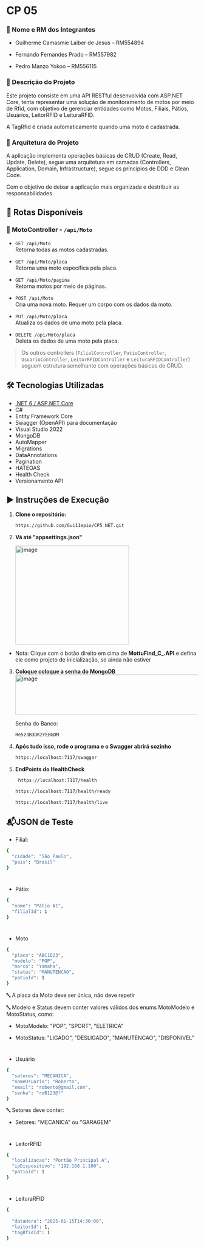 # CP 05

### 👥 Nome e RM dos Integrantes

- Guilherme Camasmie Laiber de Jesus – RM554894

- Fernando Fernandes Prado – RM557982

- Pedro Manzo Yokoo – RM556115

### 📌 Descrição do Projeto

Este projeto consiste em uma API RESTful desenvolvida com ASP.NET Core, tenta representar uma solução de monitoramento de motos por meio de Rfid, com objetivo de gerenciar entidades como Motos, Filiais, Pátios, Usuários, LeitorRFID e LeituraRFID. 

A TagRfid é criada automaticamente quando uma moto é cadastrada.

### 📌 Arquitetura do Projeto

A aplicação implementa operações básicas de CRUD (Create, Read, Update, Delete), segue uma arquitetura em camadas (Controllers, Application, Domain, Infrastructure), segue os príncipios de DDD e Clean Code.

Com o objetivo de deixar a aplicação mais organizada e destribuir as responsabilidades

## 🚀 Rotas Disponíveis

### 📍 MotoController - `/api/Moto`
- `GET /api/Moto`  
  Retorna todas as motos cadastradas.

- `GET /api/Moto/placa`  
  Retorna uma moto específica pela placa.

- `GET /api/Moto/pagina`  
  Retorna motos por meio de páginas.

- `POST /api/Moto`  
  Cria uma nova moto. Requer um corpo com os dados da moto.

- `PUT /api/Moto/placa`  
  Atualiza os dados de uma moto pela placa.

- `DELETE /api/Moto/placa`  
  Deleta os dados de uma moto pela placa.

> Os outros controllers (`FilialController`, `PatioController`, `UsuarioController`, `LeitorRFIDController` e `LeituraRFIDController`) seguem estrutura semelhante com operações básicas de CRUD.

## 🛠️ Tecnologias Utilizadas

- [.NET 6 / ASP.NET Core](https://dotnet.microsoft.com/)
- C#
- Entity Framework Core
- Swagger (OpenAPI) para documentação
- Visual Studio 2022
- MongoDB
- AutoMapper
- Migrations
- DataAnnotations
- Pagination
- HATEOAS
- Health Check
- Versionamento API

## ▶️ Instruções de Execução

1. **Clone o repositório:**
   ```bash
   https://github.com/Gui11epio/CP5_NET.git
   

2. **Vá até "appsettings.json"**
   
   <img width="299" height="260" alt="image" src="https://github.com/user-attachments/assets/5766cd58-42b3-4030-bd39-4a0ca3c37963" />

   
- Nota: Clique com o botão direito em cima de **MottuFind_C_.API** e defina ele como projeto de inicialização, se ainda não estiver 


3. **Coloque coloque a senha do MongoDB**
   <img width="1459" height="106" alt="image" src="https://github.com/user-attachments/assets/2e3aeaa3-5d2a-4854-9d73-41a5c519e46d" />

   Senha do Banco:
   ````bash
   Re5z3B3DK2rEBGDM
   ````

4. **Após tudo isso, rode o programa e o Swagger abrirá sozinho**
   ```bash
   https://localhost:7117/swagger

5. **EndPoints do HealthCheck**
   ```bash
    https://localhost:7117/health
   ````
   
   ````bash
   https://localhost:7117/health/ready
   ````

   ````bash
   https://localhost:7117/health/live
   ````


## 📬JSON de Teste

- Filial:
  
```bash
{
  "cidade": "São Paulo",
  "pais": "Brasil"
}
```

#

- Pátio:
  
```bash
{
  "nome": "Pátio A1",
  "filialId": 1
}
```

#

- Moto
  
```bash
{
  "placa": "ABC1D23",
  "modelo": "POP",
  "marca": "Yamaha",
  "status": "MANUTENCAO",
  "patioId": 1
}
```
🔤 A placa da Moto deve ser única, não deve repetir

🔤 Modelo e Status devem conter valores válidos dos enums MotoModelo e MotoStatus, como:

- MotoModelo: "POP", "SPORT", "ELETRICA"
  
- MotoStatus: "LIGADO", "DESLIGADO", "MANUTENCAO", "DISPONIVEL"

#

- Usuário
```bash
{
  "setores": "MECANICA",
  "nomeUsuario": "Roberto",
  "email": "roberto@gmail.com",
  "senha": "roB123@!"
}
```
🔤 Setores deve conter:

- Setores: "MECANICA" ou "GARAGEM"


#

- LeitorRFID
```bash
{
  "localizacao": "Portão Principal A",
  "ipDispositivo": "192.168.1.100",
  "patioId": 1
}
```

#

- LeituraRFID
```bash
{
  
  "dataHora": "2025-01-15T14:30:00",
  "leitorId": 1,
  "tagRfidId": 1
}

```




  



   
